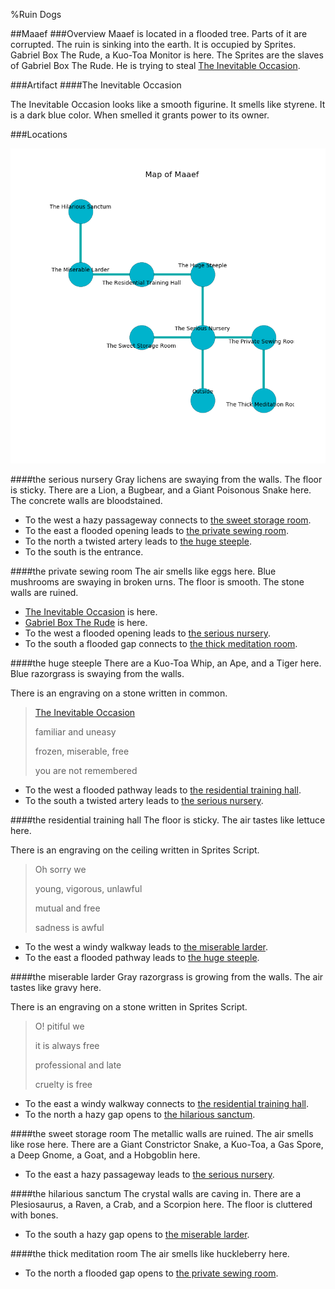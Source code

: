 %Ruin Dogs

##Maaef
###Overview
Maaef is located in a flooded tree. Parts of it are corrupted. The ruin is sinking into the earth. It is occupied by Sprites. <a name="Gabriel-Box-The-Rude"></a>Gabriel Box The Rude, a Kuo-Toa Monitor is here. The Sprites are the slaves of Gabriel Box The Rude. He  is trying to steal [The Inevitable Occasion](#The-Inevitable-Occasion). 



###Artifact
####<a name="The-Inevitable-Occasion"></a>The Inevitable Occasion


The Inevitable Occasion looks like a smooth figurine. It smells like styrene. It is a dark blue color. When smelled it grants power to its owner. 





###Locations


![](../v2/images/Maaef.png)

####<a name="the-serious-nursery"></a>the serious nursery
Gray lichens are swaying from the walls. The floor is sticky. There are a Lion, a Bugbear, and a Giant Poisonous Snake here. The concrete walls are bloodstained. 



* To the west a hazy passageway connects to [the sweet storage room](#the-sweet-storage-room).
* To the east a flooded opening leads to [the private sewing room](#the-private-sewing-room).
* To the north a twisted artery leads to [the huge steeple](#the-huge-steeple).
* To the south is the entrance.


####<a name="the-private-sewing-room"></a>the private sewing room
The air smells like eggs here. Blue mushrooms are swaying in broken urns. The floor is smooth. The stone walls are ruined. 



* [The Inevitable Occasion](#The-Inevitable-Occasion) is here.
* [Gabriel Box The Rude](#Gabriel-Box-The-Rude) is here.
* To the west a flooded opening leads to [the serious nursery](#the-serious-nursery).
* To the south a flooded gap connects to [the thick meditation room](#the-thick-meditation-room).


####<a name="the-huge-steeple"></a>the huge steeple
There are a Kuo-Toa Whip, an Ape, and a Tiger here. Blue razorgrass is swaying from the walls. 

There is an engraving on a stone written in common. 

> [The Inevitable Occasion](#The-Inevitable-Occasion)
>
> familiar and uneasy
>
> frozen, miserable, free
>
> you are not remembered
>


* To the west a flooded pathway leads to [the residential training hall](#the-residential-training-hall).
* To the south a twisted artery leads to [the serious nursery](#the-serious-nursery).


####<a name="the-residential-training-hall"></a>the residential training hall
The floor is sticky. The air tastes like lettuce here. 

There is an engraving on the ceiling written in Sprites Script. 

> Oh sorry we
>
> young, vigorous, unlawful
>
> mutual and free
>
> sadness is awful
>


* To the west a windy walkway leads to [the miserable larder](#the-miserable-larder).
* To the east a flooded pathway leads to [the huge steeple](#the-huge-steeple).


####<a name="the-miserable-larder"></a>the miserable larder
Gray razorgrass is growing from the walls. The air tastes like gravy here. 

There is an engraving on a stone written in Sprites Script. 

> O! pitiful we
>
> it is always free
>
> professional and late
>
> cruelty is free
>


* To the east a windy walkway connects to [the residential training hall](#the-residential-training-hall).
* To the north a hazy gap opens to [the hilarious sanctum](#the-hilarious-sanctum).


####<a name="the-sweet-storage-room"></a>the sweet storage room
The metallic walls are ruined. The air smells like rose here. There are a Giant Constrictor Snake, a Kuo-Toa, a Gas Spore, a Deep Gnome, a Goat, and a Hobgoblin here. 



* To the east a hazy passageway leads to [the serious nursery](#the-serious-nursery).


####<a name="the-hilarious-sanctum"></a>the hilarious sanctum
The crystal walls are caving in. There are a Plesiosaurus, a Raven, a Crab, and a Scorpion here. The floor is cluttered with bones. 



* To the south a hazy gap opens to [the miserable larder](#the-miserable-larder).


####<a name="the-thick-meditation-room"></a>the thick meditation room
The air smells like huckleberry here. 



* To the north a flooded gap opens to [the private sewing room](#the-private-sewing-room).


